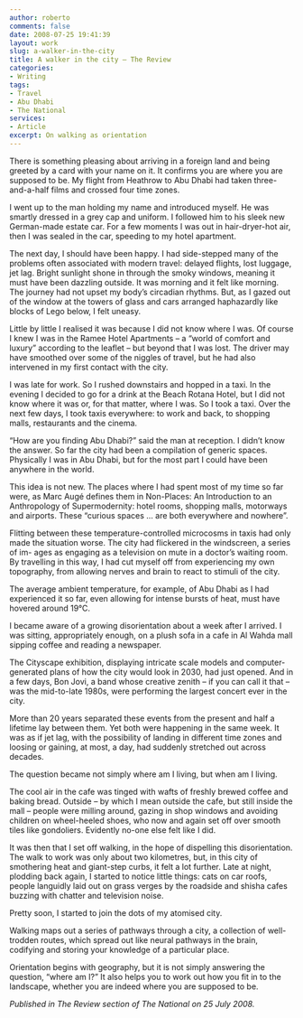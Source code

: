 ```yaml
---
author: roberto
comments: false
date: 2008-07-25 19:41:39
layout: work
slug: a-walker-in-the-city
title: A walker in the city – The Review
categories:
- Writing
tags:
- Travel
- Abu Dhabi
- The National
services:
- Article
excerpt: On walking as orientation
---
```


<span class="firstcharacter">T</span>here is something pleasing about arriving in a foreign land and being greeted by a card with your name on it. It confirms you are where you are supposed to be. My flight from Heathrow to Abu Dhabi had taken three-and-a-half films and crossed four time zones.

I went up to the man holding my name and introduced myself. He was smartly dressed in a grey cap and uniform. I followed him to his sleek new German-made estate car. For a few moments I was out in hair-dryer-hot air, then I was sealed in the car, speeding to my hotel apartment.

The next day, I should have been happy. I had side-stepped many of the problems often associated with modern travel: delayed flights, lost luggage, jet lag. Bright sunlight shone in through the smoky windows, meaning it must have been dazzling outside. It was morning and it felt like morning. The journey had not upset my body’s circadian rhythms. But, as I gazed out of the window at the towers of glass and cars arranged haphazardly like blocks of Lego below, I felt uneasy.

Little by little I realised it was because I did not know where I was. Of course I knew I was in the Ramee Hotel Apartments – a “world of comfort and luxury” according to the leaflet – but beyond that I was lost. The driver may have smoothed over some of the niggles of travel, but he had also intervened in my first contact with the city.

I was late for work. So I rushed downstairs and hopped in a taxi. In the evening I decided to go for a drink at the Beach Rotana Hotel, but I did not know where it was or, for that matter, where I was. So I took a taxi. Over the next few days, I took taxis everywhere: to work and back, to shopping malls, restaurants and the cinema.

“How are you finding Abu Dhabi?” said the man at reception. I didn’t know the answer. So far the city had been a compilation of generic spaces. Physically I was in Abu Dhabi, but for the most part I could have been anywhere in the world.

This idea is not new. The places where I had spent most of my time so far were, as Marc Augé defines them in Non-Places: An Introduction to an Anthropology of Supermodernity: hotel rooms, shopping malls, motorways and airports. These “curious spaces ... are both everywhere and nowhere”.

Flitting between these temperature-controlled microcosms in taxis had only made the situation worse. The city had flickered in the windscreen, a series of im- ages as engaging as a television on mute in a doctor’s waiting room. By travelling in this way, I had cut myself off from experiencing my own topography, from allowing nerves and brain to react to stimuli of the city.

The average ambient temperature, for example, of Abu Dhabi as I had experienced it so far, even allowing for intense bursts of heat, must have hovered around 19°C.

I became aware of a growing disorientation about a week after I arrived. I was sitting, appropriately enough, on a plush sofa in a cafe in Al Wahda mall sipping coffee and reading a newspaper.

The Cityscape exhibition, displaying intricate scale models and computer-generated plans of how the city would look in 2030, had just opened. And in a few days, Bon Jovi, a band whose creative zenith – if you can call it that – was the mid-to-late 1980s, were performing the largest concert ever in the city.

More than 20 years separated these events from the present and half a lifetime lay between them. Yet both were happening in the same week. It was as if jet lag, with the possibility of landing in different time zones and loosing or gaining, at most, a day, had suddenly stretched out across decades.

The question became not simply where am I living, but when am I living.

The cool air in the cafe was tinged with wafts of freshly brewed coffee and baking bread. Outside – by which I mean outside the cafe, but still inside the mall – people were milling around, gazing in shop windows and avoiding children on wheel-heeled shoes, who now and again set off over smooth tiles like gondoliers. Evidently no-one else felt like I did.

It was then that I set off walking, in the hope of dispelling this disorientation. The walk to work was only about two kilometres, but, in this city of smothering heat and giant-step curbs, it felt a lot further. Late at night, plodding back again, I started to notice little things: cats on car roofs, people languidly laid out on grass verges by the roadside and shisha cafes buzzing with chatter and television noise.

Pretty soon, I started to join the dots of my atomised city.

Walking maps out a series of pathways through a city, a collection of well-trodden routes, which spread out like neural pathways in the brain, codifying and storing your knowledge of a particular place.

Orientation begins with geography, but it is not simply answering the question, “where am I?” It also helps you to work out how you fit in to the landscape, whether you are indeed where you are supposed to be.

*Published in The Review section of The National on 25 July 2008.*
